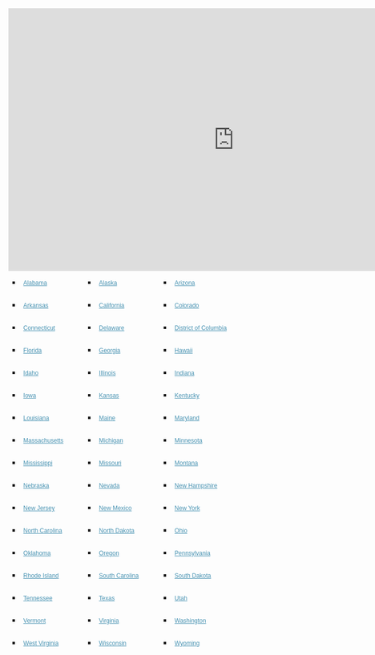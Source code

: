 <iframe src="https://createaclickablemap.com/map.php?id=90369&maplocation=&online=true" width="900" height="525" style="border: none;"></iframe>
<script>if (window.addEventListener){ window.addEventListener("message", function(event) { if(event.data.length >= 22) { if( event.data.substr(0, 22) == "__MM-LOCATION.REDIRECT") location = event.data.substr(22); } }, false); } else if (window.attachEvent){ window.attachEvent("message", function(event) { if( event.data.length >= 22) { if ( event.data.substr(0, 22) == "__MM-LOCATION.REDIRECT") location = event.data.substr(22); } }, false); } </script><style>ul.map li { float: left; margin: 0 25px 0 0px; width: 120px; border: 0px solid; height: 45px; padding-left: 6px; } ul.map { list-style: square url(https://createaclickablemap.com/li-arrow.png) !important; } ul.map li a{ margin: 0;padding: 0; text-decoration:underline; font-family:Arial, Helvetica, sans-serif; font-size:12px; font-weight:normal; color:#4591b1; } ul.map li a:hover{ text-decoration:none; color:#214b6e;} .linkBack{ display:block; width:130px; position: relative; bottom: 0px; left: 660px; font-family: Arial,Helvetica,sans-serif; font-size: 10px; font-style:italic; color:#666666;} .linkBack a {color:#666666;}.linkBack a:hover{color:#666666;text-decoration: none;} </style><ul class="map"><li><a href="https://docs.google.com/spreadsheets/d/e/2PACX-1vQ6jWC_bRnH37AwG-xBsZ3VmbFe-QQA1xA2oIm41Igfr69jEarufDTf1_P7WC0yjVWVzSrltJy4tHjL/pubhtml?gid=431458699&amp;single=true" target="_blank">Alabama</a></li><li><a href="#" target="_blank">Alaska</a></li><li><a href="#" target="_blank">Arizona</a></li><li><a href="#" target="_blank">Arkansas</a></li><li><a href="#" target="_blank">California</a></li><li><a href="https://docs.google.com/spreadsheets/d/e/2PACX-1vQ6jWC_bRnH37AwG-xBsZ3VmbFe-QQA1xA2oIm41Igfr69jEarufDTf1_P7WC0yjVWVzSrltJy4tHjL/pubhtml?gid=821824045&amp;single=true" target="_blank">Colorado</a></li><li><a href="#" target="_blank">Connecticut</a></li><li><a href="#" target="_blank">Delaware</a></li><li><a href="#" target="_blank">District of Columbia</a></li><li><a href="https://docs.google.com/spreadsheets/d/e/2PACX-1vQ6jWC_bRnH37AwG-xBsZ3VmbFe-QQA1xA2oIm41Igfr69jEarufDTf1_P7WC0yjVWVzSrltJy4tHjL/pubhtml?gid=0&amp;single=true" target="_blank">Florida</a></li><li><a href="#" target="_blank">Georgia</a></li><li><a href="#" target="_blank">Hawaii</a></li><li><a href="#" target="_blank">Idaho</a></li><li><a href="#" target="_blank">Illinois</a></li><li><a href="#" target="_blank">Indiana</a></li><li><a href="#" target="_blank">Iowa</a></li><li><a href="#" target="_blank">Kansas</a></li><li><a href="#" target="_blank">Kentucky</a></li><li><a href="#" target="_blank">Louisiana</a></li><li><a href="#" target="_blank">Maine</a></li><li><a href="https://docs.google.com/spreadsheets/d/e/2PACX-1vQ6jWC_bRnH37AwG-xBsZ3VmbFe-QQA1xA2oIm41Igfr69jEarufDTf1_P7WC0yjVWVzSrltJy4tHjL/pubhtml?gid=121322543&amp;single=true" target="_blank">Maryland</a></li><li><a href="#" target="_blank">Massachusetts</a></li><li><a href="https://docs.google.com/spreadsheets/d/e/2PACX-1vQ6jWC_bRnH37AwG-xBsZ3VmbFe-QQA1xA2oIm41Igfr69jEarufDTf1_P7WC0yjVWVzSrltJy4tHjL/pubhtml?gid=546220308&amp;single=true" target="_blank">Michigan</a></li><li><a href="https://docs.google.com/spreadsheets/d/e/2PACX-1vQ6jWC_bRnH37AwG-xBsZ3VmbFe-QQA1xA2oIm41Igfr69jEarufDTf1_P7WC0yjVWVzSrltJy4tHjL/pubhtml?gid=1557188737&amp;single=true" target="_blank">Minnesota</a></li><li><a href="#" target="_blank">Mississippi</a></li><li><a href="#" target="_blank">Missouri</a></li><li><a href="#" target="_blank">Montana</a></li><li><a href="#" target="_blank">Nebraska</a></li><li><a href="#" target="_blank">Nevada</a></li><li><a href="#" target="_blank">New Hampshire</a></li><li><a href="https://docs.google.com/spreadsheets/d/e/2PACX-1vQ6jWC_bRnH37AwG-xBsZ3VmbFe-QQA1xA2oIm41Igfr69jEarufDTf1_P7WC0yjVWVzSrltJy4tHjL/pubhtml?gid=548804372&amp;single=true" target="_blank">New Jersey</a></li><li><a href="#" target="_blank">New Mexico</a></li><li><a href="#" target="_blank">New York</a></li><li><a href="https://docs.google.com/spreadsheets/d/e/2PACX-1vQ6jWC_bRnH37AwG-xBsZ3VmbFe-QQA1xA2oIm41Igfr69jEarufDTf1_P7WC0yjVWVzSrltJy4tHjL/pubhtml?gid=1347776388&amp;single=true" target="_blank">North Carolina</a></li><li><a href="#" target="_blank">North Dakota</a></li><li><a href="https://docs.google.com/spreadsheets/d/e/2PACX-1vQ6jWC_bRnH37AwG-xBsZ3VmbFe-QQA1xA2oIm41Igfr69jEarufDTf1_P7WC0yjVWVzSrltJy4tHjL/pubhtml?gid=851864990&amp;single=true" target="_blank">Ohio</a></li><li><a href="#" target="_blank">Oklahoma</a></li><li><a href="#" target="_blank">Oregon</a></li><li><a href="https://docs.google.com/spreadsheets/d/e/2PACX-1vQ6jWC_bRnH37AwG-xBsZ3VmbFe-QQA1xA2oIm41Igfr69jEarufDTf1_P7WC0yjVWVzSrltJy4tHjL/pubhtml?gid=469863760&amp;single=true" target="_blank">Pennsylvania</a></li><li><a href="#" target="_blank">Rhode Island</a></li><li><a href="#" target="_blank">South Carolina</a></li><li><a href="#" target="_blank">South Dakota</a></li><li><a href="#" target="_blank">Tennessee</a></li><li><a href="#" target="_blank">Texas</a></li><li><a href="#" target="_blank">Utah</a></li><li><a href="#" target="_blank">Vermont</a></li><li><a href="#" target="_blank">Virginia</a></li><li><a href="#" target="_blank">Washington</a></li><li><a href="#" target="_blank">West Virginia</a></li><li><a href="https://docs.google.com/spreadsheets/d/e/2PACX-1vQ6jWC_bRnH37AwG-xBsZ3VmbFe-QQA1xA2oIm41Igfr69jEarufDTf1_P7WC0yjVWVzSrltJy4tHjL/pubhtml?gid=1516331506&amp;single=true" target="_blank">Wisconsin</a></li><li><a href="#" target="_blank">Wyoming</a></li></ul>
